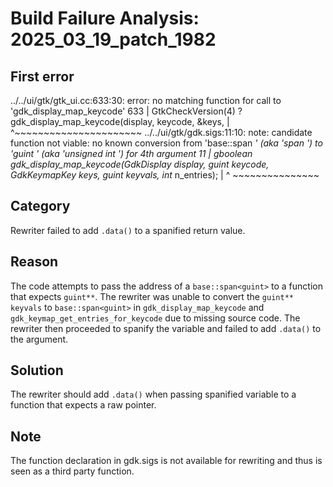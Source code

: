 # Build Failure Analysis: 2025_03_19_patch_1982

## First error

../../ui/gtk/gtk_ui.cc:633:30: error: no matching function for call to 'gdk_display_map_keycode'
  633 |         GtkCheckVersion(4) ? gdk_display_map_keycode(display, keycode, &keys,
      |                              ^~~~~~~~~~~~~~~~~~~~~~~
../../ui/gtk/gdk.sigs:11:10: note: candidate function not viable: no known conversion from 'base::span<guint> *' (aka 'span<unsigned int> *') to 'guint **' (aka 'unsigned int **') for 4th argument
   11 | gboolean gdk_display_map_keycode(GdkDisplay* display, guint keycode, GdkKeymapKey** keys, guint** keyvals, int* n_entries);
      |          ^                                                                                ~~~~~~~~~~~~~~~

## Category
Rewriter failed to add `.data()` to a spanified return value.

## Reason
The code attempts to pass the address of a `base::span<guint>` to a function that expects `guint**`. The rewriter was unable to convert the `guint** keyvals` to `base::span<guint>` in `gdk_display_map_keycode` and `gdk_keymap_get_entries_for_keycode` due to missing source code. The rewriter then proceeded to spanify the variable and failed to add `.data()` to the argument.

## Solution
The rewriter should add `.data()` when passing spanified variable to a function that expects a raw pointer.

## Note
The function declaration in gdk.sigs is not available for rewriting and thus is seen as a third party function.